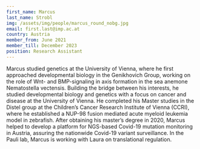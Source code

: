 ```yaml
---
first_name: Marcus
last_name: Strobl
img: /assets/img/people/marcus_round_nobg.jpg
email: first.last@imp.ac.at
country: Austria
member_from: June 2021
member_till: December 2023
position: Research Assistant
---
```

Marcus studied genetics at the University of Vienna, where he first approached developmental biology in the Genikhovich Group, working on the role of Wnt- and BMP-signaling in axis formation in the sea anemone Nematostella vectensis. Building the bridge between his interests, he studied developmental biology and genetics with a focus on cancer and disease at the University of Vienna. He completed his Master studies in the Distel group at the Children’s Cancer Research Institute of Vienna (CCRI), where he established a NUP-98 fusion mediated acute myeloid leukemia model in zebrafish. After obtaining his master’s degree in 2020, Marcus helped to develop a platform for NGS-based Covid-19 mutation monitoring in Austria, assuring the nationwide Covid-19 variant surveillance. In the Pauli lab, Marcus is working with Laura on translational regulation. 

